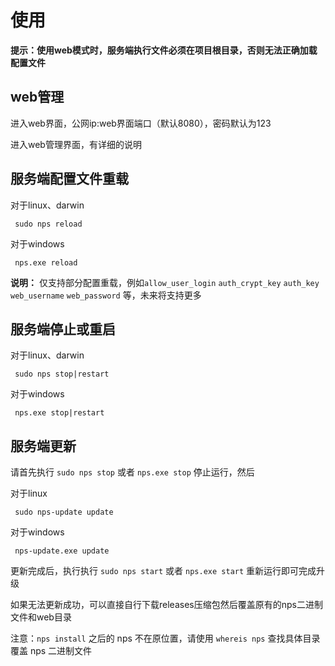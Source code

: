 # 使用
**提示：使用web模式时，服务端执行文件必须在项目根目录，否则无法正确加载配置文件**

## web管理

进入web界面，公网ip:web界面端口（默认8080），密码默认为123

进入web管理界面，有详细的说明

## 服务端配置文件重载
对于linux、darwin
```shell
 sudo nps reload
```
对于windows
```shell
 nps.exe reload
```
**说明：** 仅支持部分配置重载，例如`allow_user_login` `auth_crypt_key` `auth_key` `web_username` `web_password` 等，未来将支持更多


## 服务端停止或重启
对于linux、darwin
```shell
 sudo nps stop|restart
```
对于windows
```shell
 nps.exe stop|restart
```
## 服务端更新
请首先执行 `sudo nps stop` 或者 `nps.exe stop` 停止运行，然后

对于linux
```shell
 sudo nps-update update
```
对于windows
```shell
 nps-update.exe update
```

更新完成后，执行执行 `sudo nps start` 或者 `nps.exe start` 重新运行即可完成升级

如果无法更新成功，可以直接自行下载releases压缩包然后覆盖原有的nps二进制文件和web目录

注意：`nps install` 之后的 nps 不在原位置，请使用 `whereis nps` 查找具体目录覆盖 nps 二进制文件
